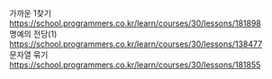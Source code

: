 가까운 1찾기 https://school.programmers.co.kr/learn/courses/30/lessons/181898
<br>
명예의 전당(1) https://school.programmers.co.kr/learn/courses/30/lessons/138477
<br>
문자열 묶기 https://school.programmers.co.kr/learn/courses/30/lessons/181855
